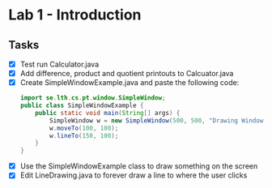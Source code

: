 # Lab 1 - Introduction


## Tasks
- [x] Test run Calculator.java
- [x] Add difference, product and quotient printouts to Calcuator.java
- [x] Create SimpleWindowExample.java and paste the following code:
    ```java
    import se.lth.cs.pt.window.SimpleWindow;
    public class SimpleWindowExample {
        public static void main(String[] args) {
            SimpleWindow w = new SimpleWindow(500, 500, "Drawing Window");
            w.moveTo(100, 100);
            w.lineTo(150, 100);
        }
    }
    ```
- [x] Use the SimpleWindowExample class to draw something on the screen
- [x] Edit LineDrawing.java to forever draw a line to where the user clicks